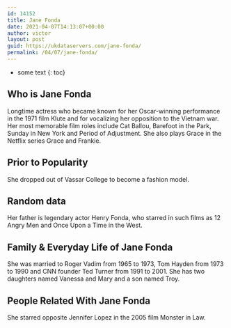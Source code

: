 ```yaml
---
id: 14152
title: Jane Fonda
date: 2021-04-07T14:13:07+00:00
author: victor
layout: post
guid: https://ukdataservers.com/jane-fonda/
permalink: /04/07/jane-fonda/
---
```


* some text
{: toc}


## Who is Jane Fonda



Longtime actress who became known for her Oscar-winning performance in the 1971 film Klute and for vocalizing her opposition to the Vietnam war. Her most memorable film roles include Cat Ballou, Barefoot in the Park, Sunday in New York and Period of Adjustment. She also plays Grace in the Netflix series Grace and Frankie.

                
                
                
## Prior to Popularity



She dropped out of Vassar College to become a fashion model.

                
                
                
## Random data



Her father is legendary actor Henry Fonda, who starred in such films as 12 Angry Men and Once Upon a Time in the West.

                
                
                
## Family & Everyday Life of Jane Fonda



She was married to Roger Vadim from 1965 to 1973, Tom Hayden from 1973 to 1990 and CNN founder Ted Turner from 1991 to 2001. She has two daughters named Vanessa and Mary and a son named Troy.

                
                
                
## People Related With Jane Fonda



She starred opposite Jennifer Lopez in the 2005 film Monster in Law.

                
              
            
          
          
          